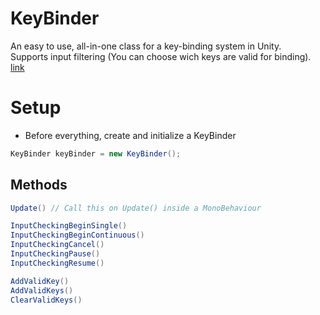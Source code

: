 # KeyBinder
An easy to use, all-in-one class for a key-binding system in Unity.  
Supports input filtering (You can choose wich keys are valid for binding).
[link](#methods)


# Setup
- Before everything, create and initialize a KeyBinder
```csharp
KeyBinder keyBinder = new KeyBinder();
```

## Methods
```csharp
Update() // Call this on Update() inside a MonoBehaviour

InputCheckingBeginSingle()
InputCheckingBeginContinuous()
InputCheckingCancel()
InputCheckingPause()
InputCheckingResume()

AddValidKey()
AddValidKeys()
ClearValidKeys()
```

